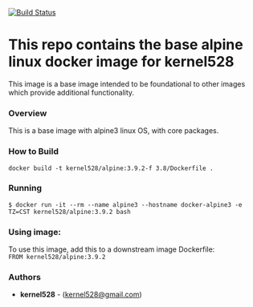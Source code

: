 [![Build Status](http://drone.kernelsanders.biz/api/badges/kernel528/alpine-docker/status.svg)](http://drone.kernelsanders.biz/kernel528/alpine-docker)

# This repo contains the base alpine linux docker image for kernel528

This image is a base image intended to be foundational to other images which provide additional functionality.

### Overview
This is a base image with alpine3 linux OS, with core packages.


### How to Build
``docker build -t kernel528/alpine:3.9.2-f 3.8/Dockerfile .``

### Running
``$ docker run -it --rm --name alpine3 --hostname docker-alpine3 -e TZ=CST kernel528/alpine:3.9.2 bash``

### Using image:
To use this image, add this to a downstream image Dockerfile:  
``FROM kernel528/alpine:3.9.2``


### Authors
* **kernel528** - (kernel528@gmail.com)
